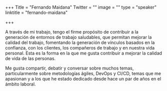 +++
Title = "Fernando Maidana"
Twitter = ""
image = ""
type = "speaker"
linktitle = "fernando-maidana"

+++

A través de mi trabajo, tengo el firme propósito de contribuir a la generación de entornos de trabajo saludables, que permitan mejorar la calidad del trabajo, fomentando la generación de vínculos basados en la confianza, con los clientes, los compañeros de trabajo y en nuestra vida personal. Esta es la forma en la que me gusta contribuir a mejorar la calidad de vida de las personas.

Me gusta compartir, debatir y conversar sobre muchos temas, particularmente sobre metodologías ágiles, DevOps y CI/CD, temas que me apasionan y a los que he estado dedicado desde hace un par de años en el ámbito laboral.
